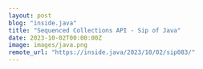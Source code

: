 ```yaml
---
layout: post
blog: "inside.java"
title: "Sequenced Collections API - Sip of Java"
date: 2023-10-02T00:00:00Z
image: images/java.png
remote_url: "https://inside.java/2023/10/02/sip083/"
---
```

